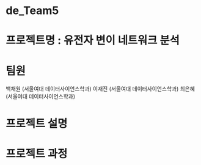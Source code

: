 # de_Team5

# 프로젝트명 : 유전자 변이 네트워크 분석

# 팀원
백채원 (서울여대 데이터사이언스학과)
이재진 (서울여대 데이터사이언스학과)
최은혜 (서울여대 데이터사이언스학과)

# 프로젝트 설명

# 프로젝트 과정
